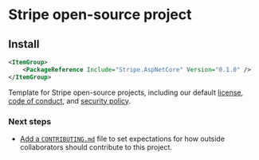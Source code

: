 # Stripe open-source project

## Install

```xml
<ItemGroup>
    <PackageReference Include="Stripe.AspNetCore" Version="0.1.0" />
</ItemGroup>
```

Template for Stripe open-source projects, including our default [license](LICENSE.md), [code of conduct](CODE_OF_CONDUCT.md), and [security policy](SECURITY.md).


### Next steps
* [Add a `CONTRIBUTING.md`](https://github.com/stripe/.github/new/master?filename=CONTRIBUTING.md) file to set expectations for how outside collaborators should contribute to this project.
